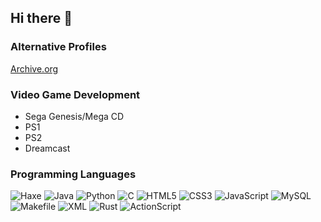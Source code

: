 ## Hi there 👋

### Alternative Profiles

<a href="https://archive.org/details/@oranje_noctune_devworks">Archive.org</a>

### Video Game Development

<ul>
  <li>Sega Genesis/Mega CD</li>
  <li>PS1</li>
  <li>PS2</li>
  <li>Dreamcast</li>
</ul>

### Programming Languages

![Haxe](https://img.shields.io/badge/Haxe-EA8220?style=for-the-badge&logo=haxe&logoColor=white)
![Java](https://img.shields.io/badge/Java-007396?style=for-the-badge&logo=openjdk&logoColor=white)
![Python](https://img.shields.io/badge/Python-3776AB?style=for-the-badge&logo=python&logoColor=white)
![C](https://img.shields.io/badge/C-00599C?style=for-the-badge&logo=c&logoColor=white)
![HTML5](https://img.shields.io/badge/HTML5-E34F26?style=for-the-badge&logo=html5&logoColor=white)
![CSS3](https://img.shields.io/badge/CSS3-1572B6?style=for-the-badge&logo=css3&logoColor=white)
![JavaScript](https://img.shields.io/badge/JavaScript-F7DF1E?style=for-the-badge&logo=javascript&logoColor=black)
![MySQL](https://img.shields.io/badge/MySQL-4479A1?style=for-the-badge&logo=mysql&logoColor=white)
![Makefile](https://img.shields.io/badge/Makefile-000000?style=for-the-badge&logoColor=white)
![XML](https://img.shields.io/badge/XML-8A2BE2?style=for-the-badge&logo=xml&logoColor=white)
![Rust](https://img.shields.io/badge/Rust-000000?style=for-the-badge&logo=rust&logoColor=white)
![ActionScript](https://img.shields.io/badge/ActionScript_3-FF6600?style=for-the-badge&logo=actionscript)


<!--
**Albertina-06/Albertina-06** is a ✨ _special_ ✨ repository because its `README.md` (this file) appears on your GitHub profile.

Here are some ideas to get you started:

- 🔭 I’m currently working on ...
- 🌱 I’m currently learning ...
- 👯 I’m looking to collaborate on ...
- 🤔 I’m looking for help with ...
- 💬 Ask me about ...
- 📫 How to reach me: ...
- 😄 Pronouns: ...
- ⚡ Fun fact: ...
-->

